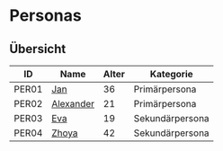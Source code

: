 # Personas

## Übersicht

| ID  | Name             | Alter | Kategorie     |
|-----|------------------|-------|---------------|
|PER01| [Jan](PER01Jan)  | 36    | Primärpersona |
|PER02| [Alexander](PER02Alexander)  | 21    | Primärpersona |
|PER03| [Eva](PER03Eva)  | 19    | Sekundärpersona |
|PER04| [Zhoya](PER04Zhoya)  | 42    | Sekundärpersona |


